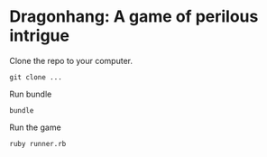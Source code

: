 # Dragonhang: A game of perilous intrigue

Clone the repo to your computer.

```
git clone ...
```

Run bundle
``` 
bundle
```

Run the game
```
ruby runner.rb
```
